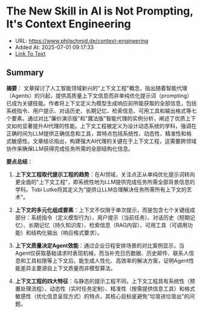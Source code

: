 # The New Skill in AI is Not Prompting, It's Context Engineering
- URL: https://www.philschmid.de/context-engineering
- Added At: 2025-07-01 09:17:33
- [Link To Text](2025-07-01-the-new-skill-in-ai-is-not-prompting,-it's-context-engineering_raw.md)

## Summary
**摘要**：
文章探讨了人工智能领域新兴的"上下文工程"概念，指出随着智能代理（Agents）的兴起，提供高质量上下文信息而非单纯优化提示词（prompting）已成为关键技能。作者将上下文定义为模型生成响应前所能获取的全部信息，包括系统指令、用户提示、对话历史、长期记忆、检索信息、可用工具和输出格式等七个要素。通过对比"廉价演示版"和"魔法版"智能代理的实例分析，阐述了优质上下文如何显著提升AI代理的性能。上下文工程被定义为设计动态系统的学科，强调在正确时间为LLM提供正确信息和工具，其特点包括系统性、动态性、精准性和格式敏感性。文章结论指出，构建强大AI代理的关键在于上下文工程，这需要跨领域协作来确保LLM获得完成任务所需的全部结构化信息。

**要点总结**：
1. **上下文工程取代提示工程的趋势**：在AI领域，关注点正从单纯优化提示词转向更全面的"上下文工程"，即系统性地为LLM提供完成任务所需全部背景信息的学科。Tobi Lutke将其定义为"提供让LLM合理解决任务所需所有上下文的艺术"。

2. **上下文的多元化组成要素**：上下文不仅限于单次提示，而是包含七个关键组成部分：系统指令（定义模型行为）、用户提示（当前任务）、对话历史（短期记忆）、长期记忆（持久知识库）、检索信息（RAG内容）、可用工具（可调用功能）和结构化输出（响应格式要求）。

3. **上下文质量决定Agent效能**：通过企业日程安排场景的对比案例显示，当Agent仅获取基础请求时表现机械，而当补充日历数据、历史邮件、联系人信息和工具权限等上下文后，能生成人性化、高效率的解决方案，证明Agent性能差异主要源自上下文质量而非模型算法。

4. **上下文工程的四大特征**：与静态的提示工程不同，上下文工程具有系统性（预置处理流程）、动态性（实时任务定制）、精准性（按需提供信息工具）和格式敏感性（优化信息呈现方式）的特点，其核心目标是避免"垃圾进垃圾出"的问题。
